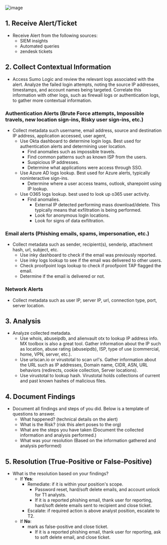 ![image](https://github.com/justinroaquin/porfolio/assets/92051196/888cff98-6431-4794-872e-11744e029c73)



## 1. Receive Alert/Ticket
- Receive Alert from the following sources:
	- SIEM insights
	- Automated queries
	- zendesk tickets

## 2. Collect Contextual Information
- Access Sumo Logic and review the relevant logs associated with the alert. Analyze the failed login attempts, noting the source IP addresses, timestamps, and account names being targeted. Correlate this information with other logs, such as firewall logs or authentication logs, to gather more contextual information.

### Authentication Alerts (Brute Force attempts, Impossible travels, new location sign-ins, Risky user sign-ins, etc.)
- Collect metadata such username, email address, source and destination IP address, application accessed, user agent, 
	- Use Okta dashboard to determine login logs. Best used for authentication alerts and determining user location.
		- Find anomalies such as impossible travels.
		- Find common patterns such as known ISP from the users.
		- Suspicious IP addresses.
		- Determine what applications were access through SSO.
	- Use Azure AD logs lookup. Best used for Azure alerts, typically noninteractive sign-ins.
		- Determine where a user access teams, outlook, sharepoint using IP lookup.
	- Use O365 logs lookup. best used to look up o365 user activity.
		- Find anomalies.
			- External IP detected performing mass download/delete. This typically means that exfiltration is being performed.
			- Look for anonymous login locations.
			- Look for signs of data exfiltration.

### Email alerts (Phishing emails, spams, impersonation, etc.)
- Collect metadata such as sender, recipient(s), senderip, attachment hash, url, subject, etc.
	- Use inky dashboard to check if the email was previously reported.
	- Use inky logs lookup to see if the email was delivered to other users.
	- Check proofpoint logs lookup to check if proofpoint TAP flagged the email.
	- Determine if the email is delivered or not.

### Network Alerts
- Collect metadata such as user IP, server IP, url, connection type, port, server location.

## 3. Analysis
- Analyze collected metadata.
	- Use whois, abuseipdb, and alienvault otx to lookup IP address info. MX toolbox is also a great tool. Gather information about the IP such as location, abuse rating (abuseipdb), ISP, type of use (commercial, home, VPN, server, etc.).
	- Use urlscan.io or virustotal to scan url's. Gather information about the URL such as IP addresses, Domain name, CIDR, ASN, URL behaviors (redirects, cookie collection, Server locations).
	- Use virustotal to lookup hash. Virustotal holds collections of current and past known hashes of malicious files.

## 4. Document Findings
- Document all findings and steps of you did. Below is a template of questions to answer.
	- What happened? (technical details on the alert)
	- What is the Risk? (risk this alert poses to the org)
	- What are the steps you have taken (Document the collected information and analysis performed.)
	- What was your resolution (Based on the information gathered and analysis performed)

## 5. Resolution (True-Positive or False-Positive)
- What is the resolution based on your findings?
	- If **Yes**:
		- Remediate: if it is within your position's scope. 
			- Password reset, hard/soft delete emails, and account unlock for T1 analysts.
			- If it is a reported phishing email, thank user for reporting, hard/soft delete emails sent to recipient and close ticket.
		- Escalate: if required action is above analyst position, escalate to T2.
	- If **No**:
		- mark as false-positive and close ticket.
			- If it is a reported phishing email, thank user for reporting, ask to soft delete email, and close ticket.
